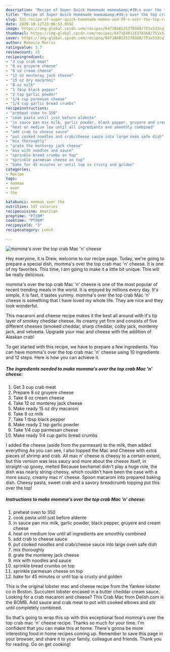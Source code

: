 ```yaml
---
description: "Recipe of Super Quick Homemade momma&amp;#39;s over the top crab Mac &amp;#39;n&amp;#39; cheese"
title: "Recipe of Super Quick Homemade momma&amp;#39;s over the top crab Mac &amp;#39;n&amp;#39; cheese"
slug: 531-recipe-of-super-quick-homemade-momma-and-39-s-over-the-top-crab-mac-and-39-n-and-39-cheese
date: 2020-10-12T23:06:53.659Z
image: https://img-global.cpcdn.com/recipes/6471040125370368/751x532cq70/mommas-over-the-top-crab-mac-n-cheese-recipe-main-photo.jpg
thumbnail: https://img-global.cpcdn.com/recipes/6471040125370368/751x532cq70/mommas-over-the-top-crab-mac-n-cheese-recipe-main-photo.jpg
cover: https://img-global.cpcdn.com/recipes/6471040125370368/751x532cq70/mommas-over-the-top-crab-mac-n-cheese-recipe-main-photo.jpg
author: Rebecca Morris
ratingvalue: 3.7
reviewcount: 15
recipeingredient:
- "3 cup crab meat"
- "8 oz gruyere cheese"
- "8 oz cream cheese"
- "12 oz monterey jack cheese"
- "15 oz dry macaroni"
- "8 oz milk"
- "1 tbsp black pepper"
- "2 tsp garlic powder"
- "1/4 cup parmesan cheese"
- "1/4 cup garlic bread crumbs"
recipeinstructions:
- "preheat oven to 350"
- "cook pasta until just before aldente"
- "in sauce pan mix milk, garlic powder, black pepper, gruyere and cream cheese"
- "heat on medium low until all ingredients are smoothly combined"
- "add crab to cheese sauce"
- "put cooked noodles and crab/cheese sauce into large oven safe dish"
- "mix thoroughly"
- "grate the monterey jack cheese"
- "mix with noodles and sauce"
- "sprinkle bread crumbs on top"
- "sprinkle parmesan cheese on top"
- "bake for 45 minutes or until top is crusty and golden"
categories:
- Recipe
tags:
- mommas
- over
- the

katakunci: mommas over the 
nutrition: 147 calories
recipecuisine: American
preptime: "PT19M"
cooktime: "PT56M"
recipeyield: "3"
recipecategory: Lunch

---
```



![momma&#39;s over the top crab Mac &#39;n&#39; cheese](https://img-global.cpcdn.com/recipes/6471040125370368/751x532cq70/mommas-over-the-top-crab-mac-n-cheese-recipe-main-photo.jpg)

Hey everyone, it is Drew, welcome to our recipe page. Today, we're going to prepare a special dish, momma&#39;s over the top crab mac &#39;n&#39; cheese. It is one of my favorites. This time, I am going to make it a little bit unique. This will be really delicious.

momma&#39;s over the top crab Mac &#39;n&#39; cheese is one of the most popular of recent trending meals in the world. It is enjoyed by millions every day. It's simple, it is fast, it tastes yummy. momma&#39;s over the top crab Mac &#39;n&#39; cheese is something that I have loved my whole life. They are nice and they look wonderful.

This macaroni and cheese recipe makes it the best all around with it&#39;s tip layer of smokey cheddar cheese. Its creamy yet firm and consists of five different cheeses (smoked cheddar, sharp cheddar, colby jack, monterey jack, and velveeta. Upgrade your mac and cheese with the addition of Alaskan crab!


To get started with this recipe, we have to prepare a few ingredients. You can have momma&#39;s over the top crab mac &#39;n&#39; cheese using 10 ingredients and 12 steps. Here is how you can achieve it.

<!--inarticleads1-->

##### The ingredients needed to make momma&#39;s over the top crab Mac &#39;n&#39; cheese:

1. Get 3 cup crab meat
1. Prepare 8 oz gruyere cheese
1. Take 8 oz cream cheese
1. Take 12 oz monterey jack cheese
1. Make ready 15 oz dry macaroni
1. Take 8 oz milk
1. Take 1 tbsp black pepper
1. Make ready 2 tsp garlic powder
1. Take 1/4 cup parmesan cheese
1. Make ready 1/4 cup garlic bread crumbs


I added the cheese (aside from the parmesan) to the milk, then added everything As you can see, I also topped the Mac and Cheese with extra pieces of shrimp and crab. All mac n&#39; cheese is cheesy to a certain extent, but this version was less saucy and more about the cheese itself, in straight-up gooey, melted Because bechamel didn&#39;t play a huge role, the dish was nearly string-cheesy, which couldn&#39;t have been the case with a more saucy, creamy mac n&#39; cheese. Spoon macaroni into prepared baking dish. Cheesy pasta, sweet crab and a savory breadcrumb topping put this over the top! 

<!--inarticleads2-->

##### Instructions to make momma&#39;s over the top crab Mac &#39;n&#39; cheese:

1. preheat oven to 350
1. cook pasta until just before aldente
1. in sauce pan mix milk, garlic powder, black pepper, gruyere and cream cheese
1. heat on medium low until all ingredients are smoothly combined
1. add crab to cheese sauce
1. put cooked noodles and crab/cheese sauce into large oven safe dish
1. mix thoroughly
1. grate the monterey jack cheese
1. mix with noodles and sauce
1. sprinkle bread crumbs on top
1. sprinkle parmesan cheese on top
1. bake for 45 minutes or until top is crusty and golden


This is the original lobster mac and cheese recipe from the Yankee lobster co in Boston. Succulent lobster encased in a butter cheddar cream sauce. Looking for a crab macaroni and cheese? This Crab Mac from Delish.com is the BOMB. Add sauce and crab meat to pot with cooked elbows and stir until completely combined. 

So that's going to wrap this up with this exceptional food momma&#39;s over the top crab mac &#39;n&#39; cheese recipe. Thanks so much for your time. I'm confident that you can make this at home. There's gonna be more interesting food in home recipes coming up. Remember to save this page in your browser, and share it to your family, colleague and friends. Thank you for reading. Go on get cooking!
